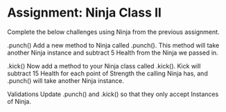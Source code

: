 # Assignment: Ninja Class II
Complete the below challenges using Ninja from the previous assignment.

.punch()
Add a new method to Ninja called .punch(). This method will take another Ninja instance and subtract 5 Health from the Ninja we passed in.

.kick()
Now add a method to your Ninja class called .kick(). Kick will subtract 15 Health for each point of Strength the calling Ninja has, and  .punch() will take another Ninja instance.

Validations
Update .punch() and .kick() so that they only accept Instances of Ninja.
